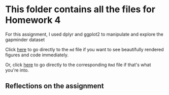 # This folder contains all the files for Homework 4

For this assignment, I used dplyr and ggplot2 to manipulate and explore the gapminder dataset

Click [here](hw04.md) to go directly to the `md` file if you want to see beautifully rendered figures and code immediately.

Or, click [here](hw04.Rmd) to go directly to the corresponding `Rmd` file if that's what you're into.


## Reflections on the assignment



